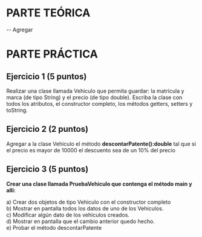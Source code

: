 # PARTE TEÓRICA
-- Agregar

# PARTE PRÁCTICA

## Ejercicio 1 (5 puntos)

Realizar una clase llamada Vehiculo que permita guardar: la matrícula y marca (de tipo String) y el precio (de tipo double). Escriba la clase con todos los atributos, el constructor completo, los métodos getters, setters y toString.


## Ejercicio 2 (2 puntos)

Agregar a la clase Vehiculo el método **descontarPatente():double** tal que si el precio es mayor de 10000 el descuento sea de un 10% del precio


## Ejercicio 3 (5 puntos)

**Crear una clase llamada PruebaVehiculo que contenga el método main y allí:** 

a)  Crear dos objetos de tipo Vehiculo con el constructor completo </br>
b) Mostrar en pantalla todos los datos de uno de los Vehiculos.</br>
c) Modificar algún dato de los vehiculos creados.</br>
d) Mostrar en pantalla que el cambio anterior  quedo hecho.</br>
e) Probar el método descontarPatente </br>


